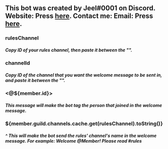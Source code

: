 ## This bot was created by Jeel#0001 on Discord. Website: Press [here](https://is.gd/kingcharaf99). Contact me: Email: Press [here](mailto:businessemail.jc@gmail.com).
### rulesChannel
##### Copy ID of your rules channel, then paste it between the "".
### channelId
##### Copy ID of the channel that you want the welcome message to be sent in, and paste it between the "".

### <@${member.id}>
##### This message will make the bot tag the person that joined in the welcome message.

### ${member.guild.channels.cache.get(rulesChannel).toString()}

##### ^ This will make the bot send the rules' channel's name in the welcome message. For example: Welcome @Member! Please read #rules
